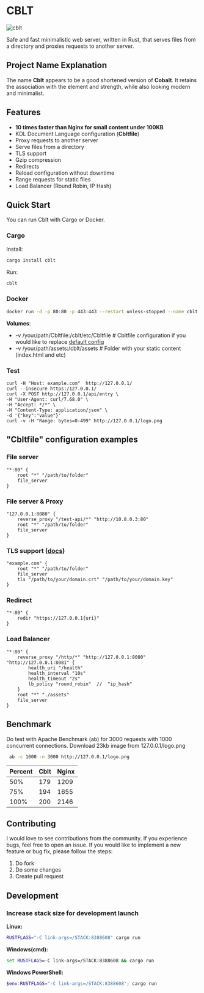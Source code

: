 # СBLT

![cblt](https://github.com/evgenyigumnov/cblt/raw/HEAD/logo.png)

Safe and fast minimalistic web server, written in Rust, that serves files from a directory and proxies requests to another server.

## Project Name Explanation 

The name **Cblt** appears to be a good shortened version of **Cobalt**. It retains the association with the element and strength, while also looking modern and minimalist. 

## Features
- **10 times faster than Nginx for small content under 100KB**
- KDL Document Language configuration (**Cbltfile**)
- Proxy requests to another server
- Serve files from a directory
- TLS support
- Gzip compression
- Redirects
- Reload configuration without downtime
- Range requests for static files
- Load Balancer (Round Robin, IP Hash)

## Quick Start
You can run Cblt with Cargo or Docker.
### Cargo
Install:
```bash
cargo install cblt
```
Run:
```bash
cblt
```

### Docker
```bash
docker run -d -p 80:80 -p 443:443 --restart unless-stopped --name cblt ievkz/cblt
```
**Volumes**:
- -v /your/path/Cbltfile:/cblt/etc/Cbltfile  # Cbltfile configuration if you would like to replace [default config](https://github.com/evgenyigumnov/cblt/blob/main/Cbltfile)
- -v /your/path/assets:/cblt/assets # Folder with your static content (index.html and etc)


### Test

```
curl -H "Host: example.com"  http://127.0.0.1/
curl --insecure https:/127.0.0.1/
curl -X POST http://127.0.0.1/api/entry \
-H "User-Agent: curl/7.68.0" \
-H "Accept: */*" \
-H "Content-Type: application/json" \
-d '{"key":"value"}'
curl -v -H "Range: bytes=0-499" http://127.0.0.1/logo.png
```

## "Cbltfile" configuration examples
### File server
```kdl
"*:80" {
    root "*" "/path/to/folder"
    file_server
}
```
### File server & Proxy
```kdl
"127.0.0.1:8080" {
    reverse_proxy "/test-api/*" "http://10.8.0.3:80"
    root "*" "/path/to/folder"
    file_server
}
```
### TLS support ([docs](https://github.com/evgenyigumnov/cblt/blob/main/tls.md))
```kdl
"example.com" {
    root "*" "/path/to/folder"
    file_server
    tls "/path/to/your/domain.crt" "/path/to/your/domain.key"
}
```
### Redirect
```kdl
"*:80" {
    redir "https://127.0.0.1{uri}"
}
```

### Load Balancer
```kdl
"*:80" {
    reverse_proxy "/http/*" "http://127.0.0.1:8080" "http://127.0.0.1:8081" {
        health_uri "/health"
        health_interval "10s"
        health_timeout "2s"
        lb_policy "round_robin"  //  "ip_hash"
    }
    root "*" "./assets"
    file_server
}
```



## Benchmark
Do test with Apache Benchmark (ab) for 3000 requests with 1000 concurrent connections. Download 23kb image from 127.0.0.1/logo.png

```bash
 ab -c 1000 -n 3000 http://127.0.0.1/logo.png
``` 

| Percent | Cblt | Nginx |
|---------|------|-------|
| 50%     | 179 | 1209  |
| 75%     | 194 | 1655  |
| 100%    | 200 | 2146  |

## Contributing
I would love to see contributions from the community. If you experience bugs, feel free to open an issue. If you would like to implement a new feature or bug fix, please follow the steps:

1. Do fork
2. Do some changes
3. Create pull request


## Development

### Increase stack size for development launch

**Linux:**
```bash
RUSTFLAGS="-C link-args=/STACK:8388608" cargo run
```

**Windows(cmd):**
```cmd
set RUSTFLAGS=-C link-args=/STACK:8388608 && cargo run
```

**Windows PowerShell:**
```powershell
$env:RUSTFLAGS="-C link-args=/STACK:8388608"; cargo run
```

